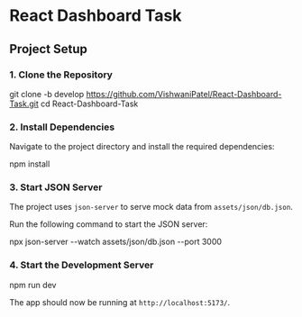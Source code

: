 # React Dashboard Task

## Project Setup

### 1. Clone the Repository

git clone -b develop https://github.com/VishwaniPatel/React-Dashboard-Task.git
cd React-Dashboard-Task


### 2. Install Dependencies

Navigate to the project directory and install the required dependencies:

npm install


### 3. Start JSON Server
The project uses `json-server` to serve mock data from `assets/json/db.json`.

Run the following command to start the JSON server:

npx json-server --watch assets/json/db.json --port 3000


### 4. Start the Development Server

npm run dev


The app should now be running at `http://localhost:5173/`.


